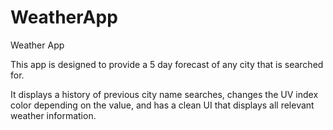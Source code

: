 # WeatherApp
Weather App

This app is designed to provide a 5 day forecast of any city that is searched for.

It displays a history of previous city name searches, changes the UV index color depending on the value, and has a clean UI that displays all relevant weather information.
